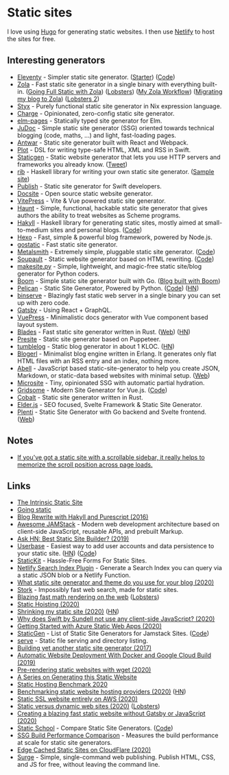 # Static sites

I love using [Hugo](hugo.md) for generating static websites. I then use [Netlify](https://www.netlify.com/) to host the sites for free.

## Interesting generators

- [Eleventy](https://www.11ty.dev/) - Simpler static site generator. ([Starter](https://eleventail.netlify.com/)) ([Code](https://github.com/11ty/eleventy))
- [Zola](https://github.com/getzola/zola) - Fast static site generator in a single binary with everything built-in. ([Going Full Static with Zola](https://figbert.com/posts/going-full-static/)) ([Lobsters](https://lobste.rs/s/vqvzm9/going_full_static_with_zola)) ([My Zola Workflow](https://0xc45.com/blog/my-zola-workflow/)) ([Migrating my blog to Zola](https://mrkaran.dev/posts/migrating-to-zola/)) ([Lobsters 2](https://lobste.rs/s/byh0mf/migrating_my_blog_zola))
- [Styx](https://styx-static.github.io/styx-site/) - Purely functional static site generator in Nix expression language.
- [Charge](https://github.com/brandonweiss/charge) - Opinionated, zero-config static site generator.
- [elm-pages](https://github.com/dillonkearns/elm-pages) - Statically typed site generator for Elm.
- [JuDoc](https://github.com/tlienart/JuDoc.jl) - Simple static site generator (SSG) oriented towards technical blogging (code, maths, ...) and light, fast-loading pages.
- [Antwar](https://github.com/antwarjs/antwar) - Static site generator built with React and Webpack.
- [Plot](https://github.com/JohnSundell/Plot) - DSL for writing type-safe HTML, XML and RSS in Swift.
- [Staticgen](https://github.com/tj/staticgen) - Static website generator that lets you use HTTP servers and frameworks you already know. ([Tweet](https://twitter.com/tjholowaychuk/status/1303655839341907969))
- [rib](https://github.com/srid/rib) - Haskell library for writing your own static site generator. ([Sample site](https://github.com/srid/rib-sample))
- [Publish](https://github.com/JohnSundell/Publish) - Static site generator for Swift developers.
- [Docsite](https://github.com/txd-team/docsite) - Open source static website generator.
- [VitePress](https://github.com/vuejs/vitepress) - Vite & Vue powered static site generator.
- [Haunt](https://dthompson.us/projects/haunt.html) - Simple, functional, hackable static site generator that gives authors the ability to treat websites as Scheme programs.
- [Hakyll](https://jaspervdj.be/hakyll/) - Haskell library for generating static sites, mostly aimed at small-to-medium sites and personal blogs. ([Code](https://github.com/jaspervdj/hakyll))
- [Hexo](https://github.com/hexojs/hexo) - Fast, simple & powerful blog framework, powered by Node.js.
- [gostatic](https://github.com/piranha/gostatic) - Fast static site generator.
- [Metalsmith](https://metalsmith.io/) - Extremely simple, pluggable static site generator. ([Code](https://github.com/segmentio/metalsmith))
- [Soupault](https://soupault.neocities.org/) - Static website generator based on HTML rewriting. ([Code](https://github.com/dmbaturin/soupault/))
- [makesite.py](https://github.com/sunainapai/makesite) - Simple, lightweight, and magic-free static site/blog generator for Python coders.
- [Boom](https://github.com/RadhiFadlillah/boom) - Simple static site generator built with Go. ([Blog built with Boom](https://github.com/RadhiFadlillah/blog))
- [Pelican](https://blog.getpelican.com/) - Static Site Generator, Powered by Python. ([Code](https://github.com/getpelican/pelican)) ([HN](https://news.ycombinator.com/item?id=24661299))
- [binserve](https://github.com/mufeedvh/binserve) - Blazingly fast static web server in a single binary you can set up with zero code.
- [Gatsby](https://github.com/gatsbyjs/gatsby) - Using React + GraphQL.
- [VuePress](https://github.com/vuejs/vuepress) - Minimalistic docs generator with Vue component based layout system.
- [Blades](https://github.com/grego/blades) - Fast static site generator written in Rust. ([Web](https://www.getblades.org/)) ([HN](https://news.ycombinator.com/item?id=24760528))
- [Presite](https://github.com/egoist/presite) - Static site generator based on Puppeteer.
- [tumblelog](https://github.com/john-bokma/tumblelog) - Static blog generator in about 1 KLOC. ([HN](https://news.ycombinator.com/item?id=24811499))
- [Blogerl](https://github.com/ferd/blogerl) - Minimalist blog engine written in Erlang. It generates only flat HTML files with an RSS entry and an index, nothing more.
- [Abell](https://github.com/abelljs/abell) - JavaScript based static-site-generator to help you create JSON, Markdown, or static-data based websites with minimal setup. ([Web](https://abelljs.org/))
- [Microsite](https://github.com/natemoo-re/microsite) - Tiny, opinionated SSG with automatic partial hydration.
- [Gridsome](https://gridsome.org/) - Modern Site Generator for Vue.js. ([Code](https://github.com/gridsome/gridsome))
- [Cobalt](https://github.com/cobalt-org/cobalt.rs) - Static site generator written in Rust.
- [Elder.js](https://github.com/Elderjs/elderjs) - SEO focused, Svelte Framework & Static Site Generator.
- [Plenti](https://github.com/plentico/plenti) - Static Site Generator with Go backend and Svelte frontend. ([Web](https://plenti.co/))

## Notes

- [If you've got a static site with a scrollable sidebar, it really helps to memorize the scroll position across page loads.](https://twitter.com/hakimel/status/1262337065670316033)

## Links

- [The Intrinsic Static Site](https://brandur.org/aws-intrinsic-static)
- [Going static](https://brandur.org/fragments/going-static)
- [Blog Rewrite with Hakyll and Purescript (2016)](https://blog.jle.im/entry/blog-rewrite-with-hakyll-and-purescript.html)
- [Awesome JAMStack](https://github.com/automata/awesome-jamstack) - Modern web development architecture based on client-side JavaScript, reusable APIs, and prebuilt Markup.
- [Ask HN: Best Static Site Builder? (2019)](https://news.ycombinator.com/item?id=21616149)
- [Userbase](https://userbase.com/) - Easiest way to add user accounts and data persistence to your static site. ([HN](https://news.ycombinator.com/item?id=22145168)) ([Code](https://github.com/encrypted-dev/userbase))
- [StaticKit](https://statickit.com/) - Hassle-Free Forms For Static Sites.
- [Netlify Search Index Plugin](https://github.com/sw-yx/netlify-plugin-search-index) - Generate a Search Index you can query via a static JSON blob or a Netlify Function.
- [What static site generator and theme do you use for your blog (2020)](https://lobste.rs/s/h491m8/what_static_site_generator_theme_do_you)
- [Stork](https://github.com/jameslittle230/stork) - Impossibly fast web search, made for static sites.
- [Blazing fast math rendering on the web](http://bollu.github.io/#blazing-fast-math-rendering-on-the-web) ([Lobsters](https://lobste.rs/s/bhykd6/blazing_fast_math_rendering_on_web))
- [Static Hoisting (2020)](https://rauchg.com/2020/static-hoisting)
- [Shrinking my static site (2020)](https://hampton.pw/posts/shrinking-this-sites-docker-image/) ([HN](https://news.ycombinator.com/item?id=23058289))
- [Why does Swift by Sundell not use any client-side JavaScript? (2020)](https://www.swiftbysundell.com/special/javascript-free/)
- [Getting Started with Azure Static Web Apps (2020)](https://blog.codewithdan.com/getting-started-with-azure-static-web-apps/)
- [StaticGen](https://www.staticgen.com/) - List of Static Site Generators for Jamstack Sites. ([Code](https://github.com/netlify/staticgen))
- [serve](https://github.com/vercel/serve) - Static file serving and directory listing.
- [Building yet another static site generator (2017)](https://h3rald.com/articles/hastysite/)
- [​​Automatic Website Deployment With Docker and Google Cloud Build (2019)](https://blog.theincredibleholk.org/blog/2019/10/13/automatic-website-deployment-with-docker-and-google-cloud-build/)
- [Pre-rendering static websites with wget (2020)](https://apex.sh/blog/post/pre-render-wget/)
- [A Series on Generating this Static Website](https://soap.coffee/~lthms/cleopatra.html)
- [Static Hosting Benchmark 2020](https://www.pierbover.com/posts/static-hosting-benchmark-2020/)
- [Benchmarking static website hosting providers (2020)](https://www.savjee.be/2020/05/benchmarking-static-website-hosting-providers/) ([HN](https://news.ycombinator.com/item?id=24683403))
- [Static SSL website entirely on AWS (2020)](https://mathieuhendey.com/2020/10/static-ssl-website-entirely-on-aws/)
- [Static versus dynamic web sites (2020)](http://john.ankarstrom.se/html2/) ([Lobsters](https://lobste.rs/s/okyfet/static_versus_dynamic_web_sites))
- [Creating a blazing fast static website without Gatsby or JavaScript (2020)](https://bennetthardwick.com/blog/creating-a-blazingly-fast-blog-without-js-or-gatsby/)
- [Static School](https://staticschool.com/) - Compare Static Site Generators. ([Code](https://github.com/errata-ai/static-school))
- [SSG Build Performance Comparison](https://github.com/seancdavis/ssg-build-performance-tests) - Measures the build performance at scale for static site generators.
- [Edge Cached Static Sites on CloudFlare (2020)](https://hugotunius.se/2020/01/01/edge-cached-static-sites-on-cloudflare.html)
- [Surge](https://surge.sh/) - Simple, single-command web publishing. Publish HTML, CSS, and JS for free, without leaving the command line.
